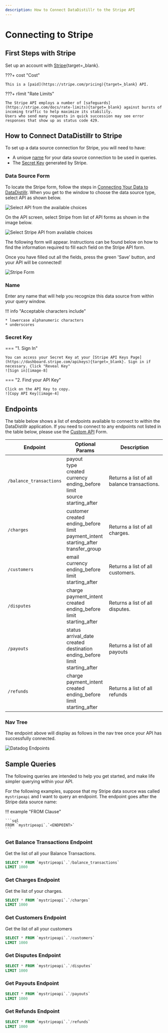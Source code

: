 ```yaml
---
description: How to Connect DataDistillr to the Stripe API
---
```


# Connecting to Stripe

## First Steps with Stripe
Set up an account with [Stripe](https://dashboard.stripe.com/register){target=_blank}.

???+ cost "Cost"

    This is a [paid](https://stripe.com/pricing){target=_blank} API. 


???+ rlimit "Rate Limits"

    The Stripe API employs a number of [safeguards](https://stripe.com/docs/rate-limits){target=_blank} against bursts of incoming traffic to help maximize its stability. 
    Users who send many requests in quick succession may see error responses that show up as status code 429.

## How to Connect DataDistillr to Stripe
To set up a data source connection for Stripe, you will need to have:

- A unique [name](#name) for your data source connection to be used in queries.
- The [Secret Key](#secret-key) generated by Stripe.



### Data Source Form

To locate the Stripe form, follow the steps in [Connecting Your Data to DataDistillr](../../). When you get to the window to choose the data source type, select API as shown below.&#x20;

![Select API from the available choices][image-5]

On the API screen, select Stripe from list of API forms as shown in the image below.

![Select Stripe API from available choices][image-6]

The following form will appear. Instructions can be found below on how to find the information required to fill each field on the Stripe API form.

Once you have filled out all the fields, press the green 'Save' button, and your API will be connected!

![Stripe Form][image-1]

### Name

Enter any name that will help you recognize this data source from within your query window. &#x20;

!!! info "Acceptable characters include"

    * lowercase alphanumeric characters
    * underscores

### Secret Key

=== "1. Sign In"

    You can access your Secret Key at your [Stripe API Keys Page](https://dashboard.stripe.com/apikeys){target=_blank}. Sign in if necessary. Click "Reveal Key"
    ![Sign in][image-8]

=== "2. Find your API Key"

    Click on the API Key to copy.
    ![Copy API Key][image-4]


## Endpoints

The table below shows a list of endpoints available to connect to within the DataDistillr application. If you need to connect to any endpoints not listed in the table below, please use the [Custom API](custom-apis.md) Form.

| Endpoint                | Optional  Params                                                                                    | Description                                 |
|-------------------------|-----------------------------------------------------------------------------------------------------|---------------------------------------------|
| `/balance_transactions` | payout<br>type<br>created<br>currency<br>ending_before<br>limit<br>source<br>starting_after         | Returns a list of all balance transactions. |
| `/charges`              | customer<br>created<br>ending_before<br>limit<br>payment_intent<br>starting_after<br>transfer_group | Returns a list of all charges.              |
| `/customers`            | email<br>currency<br>ending_before<br>limit<br>starting_after                                       | Returns a list of all customers.            |
| `/disputes`             | charge<br>payment_intent<br>created<br>ending_before<br>limit<br>starting_after                     | Returns a list of all disputes.             |
| `/payouts`              | status<br>arrival_date<br>created<br>destination<br>ending_before<br>limit<br>starting_after        | Returns a list of all payouts               |
| `/refunds`              | charge<br>payment_intent<br>created<br>ending_before<br>limit<br>starting_after                     | Returns a list of all refunds               |


### Nav Tree

The endpoint above will display as follows in the nav tree once your API has successfully connected.

![Datadog Endpoints][image-3]

## Sample Queries

The following queries are intended to help you get started, and make life simpler querying within your API.

For the following examples, suppose that my Stripe data source was called `mystripeapi` and I want to query an endpoint. The endpoint goes after the Stripe data source name:

!!! example "FROM Clause"

    ```sql
    FROM `mystripeapi`.`<ENDPOINT>`
    ```

### Get Balance Transactions Endpoint

Get the list of all your Balance Transactions.

```sql
SELECT * FROM `mystripeapi`.`/balance_transactions`
LIMIT 1000
```

### Get Charges Endpoint

Get the list of your charges.

```sql
SELECT * FROM `mystripeapi`.`/charges`
LIMIT 1000
```

### Get Customers Endpoint

Get the list of all your customers

```sql
SELECT * FROM `mystripeapi`.`/customers`
LIMIT 1000
```

### Get Disputes Endpoint

```sql
SELECT * FROM `mystripeapi`.`/disputes`
LIMIT 1000
```

### Get Payouts Endpoint

```sql
SELECT * FROM `mystripeapi`.`/payouts`
LIMIT 1000
```

### Get Refunds Endpoint

```sql
SELECT * FROM `mystripeapi`.`/refunds`
LIMIT 1000
```

[image-1]: ../../img/api/stripe/stripe-form.png
[image-2]: ../../img/api/datadog/datadog-application-key.png
[image-3]: ../../img/api/datadog/datadog-endpoints.png
[image-4]: ../../img/api/stripe/stripe-api-copy.png
[image-5]: ../../img/api/add-api.png
[image-6]: ../../img/api/stripe/stripe-select.png
[image-7]: ../../img/api/datadog/datadog-api-copy.png
[image-8]: ../../img/api/stripe/stripe-api.png
